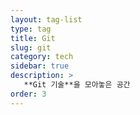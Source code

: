 ```yaml
---
layout: tag-list
type: tag
title: Git
slug: git
category: tech
sidebar: true
description: >
   **Git 기술**을 모아놓은 공간
order: 3
---
```

